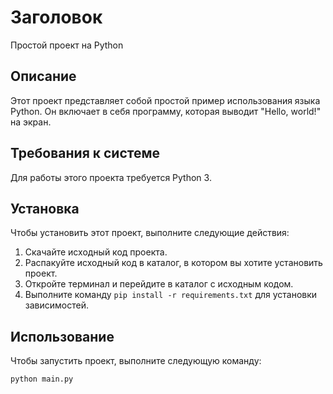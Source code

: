 # Заголовок

Простой проект на Python

## Описание

Этот проект представляет собой простой пример использования языка Python. Он включает в себя программу, которая выводит "Hello, world!" на экран.

## Требования к системе

Для работы этого проекта требуется Python 3.

## Установка

Чтобы установить этот проект, выполните следующие действия:

1. Скачайте исходный код проекта.
2. Распакуйте исходный код в каталог, в котором вы хотите установить проект.
3. Откройте терминал и перейдите в каталог с исходным кодом.
4. Выполните команду `pip install -r requirements.txt` для установки зависимостей.

## Использование

Чтобы запустить проект, выполните следующую команду:

```python
python main.py
